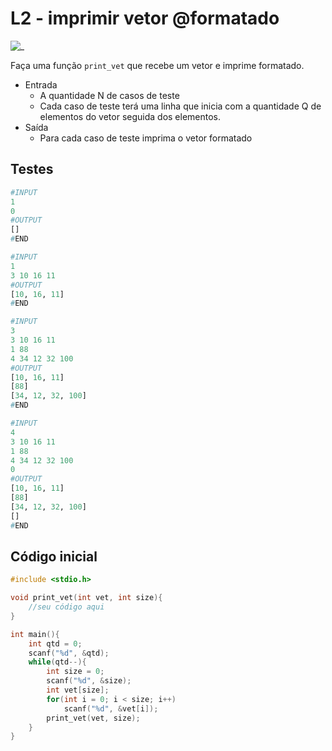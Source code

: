 # L2 - imprimir vetor @formatado

![_](https://raw.githubusercontent.com/qxcodefup/arcade/master/base/formatado/cover.jpg)

Faça uma função `print_vet` que recebe um vetor e imprime formatado.

- Entrada
  - A quantidade N de casos de teste
  - Cada caso de teste terá uma linha que inicia com a quantidade Q de elementos do vetor seguida dos elementos.
- Saída
  - Para cada caso de teste imprima o vetor formatado

## Testes

``` py
#INPUT
1
0
#OUTPUT
[]
#END
```

```py
#INPUT
1
3 10 16 11
#OUTPUT
[10, 16, 11]
#END
```

```py
#INPUT
3
3 10 16 11
1 88
4 34 12 32 100
#OUTPUT
[10, 16, 11]
[88]
[34, 12, 32, 100]
#END
```

```py
#INPUT
4
3 10 16 11
1 88
4 34 12 32 100
0
#OUTPUT
[10, 16, 11]
[88]
[34, 12, 32, 100]
[]
#END

```

## Código inicial

```c
#include <stdio.h>

void print_vet(int vet, int size){
    //seu código aqui
}

int main(){
    int qtd = 0;
    scanf("%d", &qtd);
    while(qtd--){
        int size = 0;
        scanf("%d", &size);
        int vet[size];
        for(int i = 0; i < size; i++)
            scanf("%d", &vet[i]);
        print_vet(vet, size);
    }
}
```
